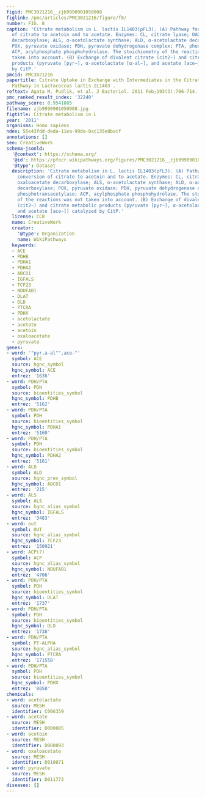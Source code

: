 ```yaml
---
figid: PMC3021216__zjb9990901050008
figlink: /pmc/articles/PMC3021216/figure/f8/
number: FIG. 8
caption: 'Citrate metabolism in L. lactis IL1403(pFL3). (A) Pathway for the conversion
  of citrate to acetoin and to acetate. Enzymes: CL, citrate lyase; OAD, oxaloacetate
  decarboxylase; ALS, α-acetolactate synthase; ALD, α-acetolactate decarboxylase;
  POX, pyruvate oxidase; PDH, pyruvate dehydrogenase complex; PTA, phosphotransacetylase;
  ACP, acylphosphate phosphohydrolase. The stoichiometry of the reactions was not
  taken into account. (B) Exchange of divalent citrate (cit2−) and citrate metabolic
  products (pyruvate [pyr−], α-acetolactate [α-al−], and acetate [ace−]) catalyzed
  by CitP.'
pmcid: PMC3021216
papertitle: Citrate Uptake in Exchange with Intermediates in the Citrate Metabolic
  Pathway in Lactococcus lactis IL1403 .
reftext: Agata M. Pudlik, et al. J Bacteriol. 2011 Feb;193(3):706-714.
pmc_ranked_result_index: '32240'
pathway_score: 0.9541085
filename: zjb9990901050008.jpg
figtitle: Citrate metabolism in L
year: '2011'
organisms: Homo sapiens
ndex: 55e43fdd-deda-11ea-99da-0ac135e8bacf
annotations: []
seo: CreativeWork
schema-jsonld:
  '@context': https://schema.org/
  '@id': https://pfocr.wikipathways.org/figures/PMC3021216__zjb9990901050008.html
  '@type': Dataset
  description: 'Citrate metabolism in L. lactis IL1403(pFL3). (A) Pathway for the
    conversion of citrate to acetoin and to acetate. Enzymes: CL, citrate lyase; OAD,
    oxaloacetate decarboxylase; ALS, α-acetolactate synthase; ALD, α-acetolactate
    decarboxylase; POX, pyruvate oxidase; PDH, pyruvate dehydrogenase complex; PTA,
    phosphotransacetylase; ACP, acylphosphate phosphohydrolase. The stoichiometry
    of the reactions was not taken into account. (B) Exchange of divalent citrate
    (cit2−) and citrate metabolic products (pyruvate [pyr−], α-acetolactate [α-al−],
    and acetate [ace−]) catalyzed by CitP.'
  license: CC0
  name: CreativeWork
  creator:
    '@type': Organization
    name: WikiPathways
  keywords:
  - ACE
  - PDHB
  - PDHA1
  - PDHA2
  - ABCD1
  - IGFALS
  - TCF23
  - NDUFAB1
  - DLAT
  - DLD
  - PTCRA
  - PDHX
  - acetolactate
  - acetate
  - acetoin
  - oxaloacetate
  - pyruvate
genes:
- word: '"pyr,a-al"",ace-"'
  symbol: ACE
  source: hgnc_symbol
  hgnc_symbol: ACE
  entrez: '1636'
- word: PDH/PTA
  symbol: PDH
  source: bioentities_symbol
  hgnc_symbol: PDHB
  entrez: '5162'
- word: PDH/PTA
  symbol: PDH
  source: bioentities_symbol
  hgnc_symbol: PDHA1
  entrez: '5160'
- word: PDH/PTA
  symbol: PDH
  source: bioentities_symbol
  hgnc_symbol: PDHA2
  entrez: '5161'
- word: ALD
  symbol: ALD
  source: hgnc_prev_symbol
  hgnc_symbol: ABCD1
  entrez: '215'
- word: ALS
  symbol: ALS
  source: hgnc_alias_symbol
  hgnc_symbol: IGFALS
  entrez: '3483'
- word: out
  symbol: OUT
  source: hgnc_alias_symbol
  hgnc_symbol: TCF23
  entrez: '150921'
- word: ACP(?)
  symbol: ACP
  source: hgnc_alias_symbol
  hgnc_symbol: NDUFAB1
  entrez: '4706'
- word: PDH/PTA
  symbol: PDH
  source: bioentities_symbol
  hgnc_symbol: DLAT
  entrez: '1737'
- word: PDH/PTA
  symbol: PDH
  source: bioentities_symbol
  hgnc_symbol: DLD
  entrez: '1738'
- word: PDH/PTA
  symbol: PT-ALPHA
  source: hgnc_alias_symbol
  hgnc_symbol: PTCRA
  entrez: '171558'
- word: PDH/PTA
  symbol: PDH
  source: bioentities_symbol
  hgnc_symbol: PDHX
  entrez: '8050'
chemicals:
- word: acetolactate
  source: MESH
  identifier: C006359
- word: acetate
  source: MESH
  identifier: D000085
- word: acetoin
  source: MESH
  identifier: D000093
- word: oxaloacetate
  source: MESH
  identifier: D010071
- word: pyruvate
  source: MESH
  identifier: D011773
diseases: []
---
```

